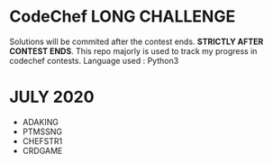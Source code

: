 # CodeChef LONG CHALLENGE
Solutions will be commited after the contest ends. ****STRICTLY AFTER CONTEST ENDS****. This repo majorly is used to track my progress in codechef contests.
Language used : Python3

# JULY 2020 
 * ADAKING
 * PTMSSNG
 * CHEFSTR1
 * CRDGAME 
